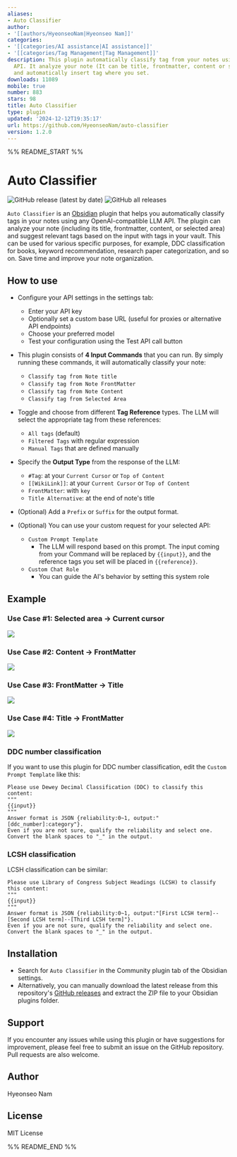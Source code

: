 ```yaml
---
aliases:
- Auto Classifier
author:
- '[[authors/HyeonseoNam|Hyeonseo Nam]]'
categories:
- '[[categories/AI assistance|AI assistance]]'
- '[[categories/Tag Management|Tag Management]]'
description: This plugin automatically classify tag from your notes using ChatGPT
  API. It analyze your note (It can be title, frontmatter, content or selected area)
  and automatically insert tag where you set.
downloads: 11089
mobile: true
number: 883
stars: 98
title: Auto Classifier
type: plugin
updated: '2024-12-12T19:35:17'
url: https://github.com/HyeonseoNam/auto-classifier
version: 1.2.0
---
```


%% README_START %%

# Auto Classifier

![GitHub release (latest by date)](https://img.shields.io/github/v/release/HyeonseoNam/auto-classifier?style=for-the-badge) ![GitHub all releases](https://img.shields.io/github/downloads/HyeonseoNam/auto-classifier/total?style=for-the-badge)

`Auto Classifier` is an [Obsidian](https://obsidian.md/) plugin that helps you automatically classify tags in your notes using any OpenAI-compatible LLM API. The plugin can analyze your note (including its title, frontmatter, content, or selected area) and suggest relevant tags based on the input with tags in your vault. This can be used for various specific purposes, for example, DDC classification for books, keyword recommendation, research paper categorization, and so on. Save time and improve your note organization.

## How to use

-   Configure your API settings in the settings tab:

    -   Enter your API key
    -   Optionally set a custom base URL (useful for proxies or alternative API
        endpoints)
    -   Choose your preferred model
    -   Test your configuration using the Test API call button

-   This plugin consists of **4 Input Commands** that you can run. By simply running these commands, it will automatically classify your note:

    -   `Classify tag from Note title`
    -   `Classify tag from Note FrontMatter`
    -   `Classify tag from Note Content`
    -   `Classify tag from Selected Area`

-   Toggle and choose from different **Tag Reference** types. The LLM will select the appropriate tag from these references:

    -   `All tags` (default)
    -   `Filtered Tags` with regular expression
    -   `Manual Tags` that are defined manually

-   Specify the **Output Type** from the response of the LLM:

    -   `#Tag`: at your `Current Cursor` or `Top of Content`
    -   `[[WikiLink]]`: at your `Current Cursor` or `Top of Content`
    -   `FrontMatter`: with `key`
    -   `Title Alternative`: at the end of note's title

-   (Optional) Add a `Prefix` or `Suffix` for the output format.

-   (Optional) You can use your custom request for your selected API:
    -   `Custom Prompt Template`
        -   The LLM will respond based on this prompt. The input coming from your Command will be replaced by `{{input}}`, and the reference tags you set will be placed in `{{reference}}`.
    -   `Custom Chat Role`
        -   You can guide the AI's behavior by setting this system role

## Example

### Use Case #1: **Selected area** &rightarrow; **Current cursor**

![](https://raw.githubusercontent.com/HyeonseoNam/auto-classifier/HEAD/img/selected_to_cursor.gif)

### Use Case #2: **Content** &rightarrow; **FrontMatter**

![](https://raw.githubusercontent.com/HyeonseoNam/auto-classifier/HEAD/img/content_to_frontmatter.gif)

### Use Case #3: **FrontMatter** &rightarrow; **Title**

![](https://raw.githubusercontent.com/HyeonseoNam/auto-classifier/HEAD/img/frontmatter_to_totle.gif)

### Use Case #4: **Title** &rightarrow; **FrontMatter**

![](https://raw.githubusercontent.com/HyeonseoNam/auto-classifier/HEAD/img/title_to_frontmatter.gif)

### DDC number classification

If you want to use this plugin for DDC number classification, edit the `Custom Prompt Template` like this:

```
Please use Dewey Decimal Classification (DDC) to classify this content:
"""
{{input}}
"""
Answer format is JSON {reliability:0~1, output:"[ddc_number]:category"}.
Even if you are not sure, qualify the reliability and select one.
Convert the blank spaces to "_" in the output.
```

### LCSH classification

LCSH classification can be similar:

```
Please use Library of Congress Subject Headings (LCSH) to classify this content:
"""
{{input}}
"""
Answer format is JSON {reliability:0~1, output:"[First LCSH term]--[Second LCSH term]--[Third LCSH term]"}.
Even if you are not sure, qualify the reliability and select one.
Convert the blank spaces to "_" in the output.
```

## Installation

-   Search for `Auto Classifier` in the Community plugin tab of the Obsidian settings.
-   Alternatively, you can manually download the latest release from this repository's [GitHub releases](https://github.com/hyeonseonam/auto-tagger/releases) and extract the ZIP file to your Obsidian plugins folder.

## Support

If you encounter any issues while using this plugin or have suggestions for improvement, please feel free to submit an issue on the GitHub repository. Pull requests are also welcome.

## Author

Hyeonseo Nam

## License

MIT License


%% README_END %%